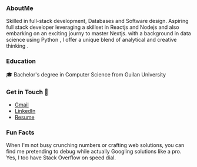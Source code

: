 
<!--
**mojibc1377/mojibc1377** is a ✨ _special_ ✨ repository because its `README.md` (this file) appears on your GitHub profile.

Here are some ideas to get you started:

- 🔭 I’m currently working on ...
- 🌱 I’m currently learning ...
- 👯 I’m looking to collaborate on ...
- 🤔 I’m looking for help with ...
- 💬 Ask me about ...
- 📫 How to reach me: ...
- 😄 Pronouns: ...
- ⚡ Fun fact: ...
-->

### AboutMe

Skilled in full-stack development, Databases and Software design.
Aspiring full stack developer leveraging a skillset in Reactjs and Nodejs and also embarking on an exciting journy to master Nextjs.
with a background in data science using Python , I offer a unique blend of analytical and creative thinking .

### Education
🎓 Bachelor's degree in Computer Science from Guilan University

### Get in Touch 💬 

- [Gmail](mailto:mojtaba.bagherich@gmail.com)
- [LinkedIn](https://www.linkedin.com/in/mojtaba-bagheri-chenari/)
- [Resume](https://portfolio-ashy-one-22.vercel.app/)

### Fun Facts

When I'm not busy crunching numbers or crafting web solutions, you can find me pretending to debug while actually Googling solutions like a pro. Yes, I too have Stack Overflow on speed dial.

